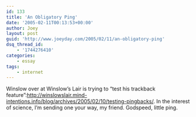 ```yaml
---
id: 133
title: 'An Obligatory Ping'
date: '2005-02-11T00:13:53+00:00'
author: Joey
layout: post
guid: 'http://www.joeyday.com/2005/02/11/an-obligatory-ping'
dsq_thread_id:
    - '1744276410'
categories:
    - essay
tags:
    - internet
---
```


Winslow over at Winslow’s Lair is trying to “test his trackback feature”:http://winslowslair.mind-intentions.info/blog/archives/2005/02/10/testing-pingbacks/. In the interest of science, I’m sending one your way, my friend. Godspeed, little ping.